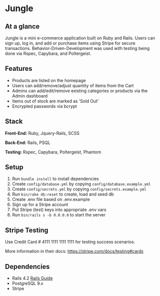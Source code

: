# Jungle

## At a glance

Jungle is a mini e-commerce application built on Ruby and Rails. Users can sign up, log in, and add or purchase items using Stripe for secure transactions. Behavior-Driven-Development was used with testing being done via Rspec, Capybara, and Poltergeist. 

## Features

- Products are listed on the homepage
- Users can add/remove/adjust quantity of items from  the Cart
- Admins can add/edit/remove existing categories or products via the Admin dashboard
- Items out of stock are marked as 'Sold Out'
- Encrypted passwords via bcrypt

## Stack

**Front-End:** Ruby, Jquery-Rails, SCSS

**Back-End:** Rails, PSQL

**Testing:** Rspec, Capybara, Poltergeist, Phantom


## Setup

1. Run `bundle install` to install dependencies
2. Create `config/database.yml` by copying `config/database.example.yml`
3. Create `config/secrets.yml` by copying `config/secrets.example.yml`
4. Run `bin/rake db:reset` to create, load and seed db
5. Create .env file based on .env.example
6. Sign up for a Stripe account
7. Put Stripe (test) keys into appropriate .env vars
8. Run `bin/rails s -b 0.0.0.0` to start the server

## Stripe Testing

Use Credit Card # 4111 1111 1111 1111 for testing success scenarios.

More information in their docs: <https://stripe.com/docs/testing#cards>

## Dependencies

* Rails 4.2 [Rails Guide](http://guides.rubyonrails.org/v4.2/)
* PostgreSQL 9.x
* Stripe
